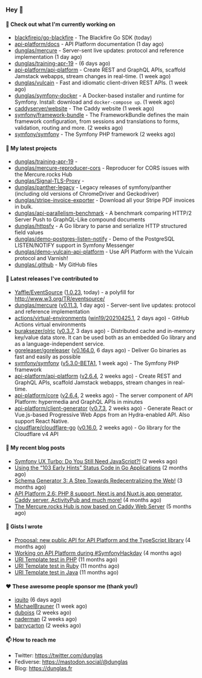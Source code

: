 ### Hey 👋

#### 👷 Check out what I'm currently working on

- [blackfireio/go-blackfire](https://github.com/blackfireio/go-blackfire) - The Blackfire Go SDK (today)
- [api-platform/docs](https://github.com/api-platform/docs) - API Platform documentation (1 day ago)
- [dunglas/mercure](https://github.com/dunglas/mercure) - Server-sent live updates: protocol and reference implementation (1 day ago)
- [dunglas/training-apr-19](https://github.com/dunglas/training-apr-19) -  (6 days ago)
- [api-platform/api-platform](https://github.com/api-platform/api-platform) - Create REST and GraphQL APIs, scaffold Jamstack webapps, stream changes in real-time. (1 week ago)
- [dunglas/vulcain](https://github.com/dunglas/vulcain) - Fast and idiomatic client-driven REST APIs. (1 week ago)
- [dunglas/symfony-docker](https://github.com/dunglas/symfony-docker) - A Docker-based installer and runtime for Symfony. Install: download and `docker-compose up`. (1 week ago)
- [caddyserver/website](https://github.com/caddyserver/website) - The Caddy website (1 week ago)
- [symfony/framework-bundle](https://github.com/symfony/framework-bundle) - The FrameworkBundle defines the main framework configuration, from sessions and translations to forms, validation, routing and more. (2 weeks ago)
- [symfony/symfony](https://github.com/symfony/symfony) - The Symfony PHP framework (2 weeks ago)

#### 🌱 My latest projects

- [dunglas/training-apr-19](https://github.com/dunglas/training-apr-19) - 
- [dunglas/mercure-reproducer-cors](https://github.com/dunglas/mercure-reproducer-cors) - Reproducer for CORS issues with the Mercure.rocks Hub
- [dunglas/Signal-TLS-Proxy](https://github.com/dunglas/Signal-TLS-Proxy) - 
- [dunglas/panther-legacy](https://github.com/dunglas/panther-legacy) - Legacy releases of symfony/panther (including old versions of ChromeDriver and Geckodriver)
- [dunglas/stripe-invoice-exporter](https://github.com/dunglas/stripe-invoice-exporter) - Download all your Stripe PDF invoices in bulk.
- [dunglas/api-parallelism-benchmark](https://github.com/dunglas/api-parallelism-benchmark) - A benchmark comparing HTTP/2 Server Push to GraphQL-Like compound documents
- [dunglas/httpsfv](https://github.com/dunglas/httpsfv) - A Go library to parse and serialize HTTP structured field values
- [dunglas/demo-postgres-listen-notify](https://github.com/dunglas/demo-postgres-listen-notify) - Demo of the PostgreSQL LISTEN/NOTIFY support in Symfony Messenger
- [dunglas/demo-vulcain-api-platform](https://github.com/dunglas/demo-vulcain-api-platform) - Use API Platform with the Vulcain protocol and Varnish!
- [dunglas/.github](https://github.com/dunglas/.github) - My GitHub files

#### 🔭 Latest releases I've contributed to

- [Yaffle/EventSource](https://github.com/Yaffle/EventSource) ([1.0.23](https://github.com/Yaffle/EventSource/releases/tag/1.0.23), today) - a polyfill for http://www.w3.org/TR/eventsource/
- [dunglas/mercure](https://github.com/dunglas/mercure) ([v0.11.3](https://github.com/dunglas/mercure/releases/tag/v0.11.3), 1 day ago) - Server-sent live updates: protocol and reference implementation
- [actions/virtual-environments](https://github.com/actions/virtual-environments) ([win19/20210425.1](https://github.com/actions/virtual-environments/releases/tag/win19%2F20210425.1), 2 days ago) - GitHub Actions virtual environments
- [buraksezer/olric](https://github.com/buraksezer/olric) ([v0.3.7](https://github.com/buraksezer/olric/releases/tag/v0.3.7), 3 days ago) - Distributed cache and in-memory key/value data store. It can be used both as an embedded Go library and as a language-independent service.
- [goreleaser/goreleaser](https://github.com/goreleaser/goreleaser) ([v0.164.0](https://github.com/goreleaser/goreleaser/releases/tag/v0.164.0), 6 days ago) - Deliver Go binaries as fast and easily as possible
- [symfony/symfony](https://github.com/symfony/symfony) ([v5.3.0-BETA1](https://github.com/symfony/symfony/releases/tag/v5.3.0-BETA1), 1 week ago) - The Symfony PHP framework
- [api-platform/api-platform](https://github.com/api-platform/api-platform) ([v2.6.4](https://github.com/api-platform/api-platform/releases/tag/v2.6.4), 2 weeks ago) - Create REST and GraphQL APIs, scaffold Jamstack webapps, stream changes in real-time.
- [api-platform/core](https://github.com/api-platform/core) ([v2.6.4](https://github.com/api-platform/core/releases/tag/v2.6.4), 2 weeks ago) - The server component of API Platform: hypermedia and GraphQL APIs in minutes
- [api-platform/client-generator](https://github.com/api-platform/client-generator) ([v0.7.3](https://github.com/api-platform/client-generator/releases/tag/v0.7.3), 2 weeks ago) - Generate React or Vue.js-based Progressive Web Apps from an Hydra-enabled API. Also support React Native.
- [cloudflare/cloudflare-go](https://github.com/cloudflare/cloudflare-go) ([v0.16.0](https://github.com/cloudflare/cloudflare-go/releases/tag/v0.16.0), 2 weeks ago) - Go library for the Cloudflare v4 API

#### 📜 My recent blog posts

- [Symfony UX Turbo: Do You Still Need JavaScript?!](http://feedproxy.google.com/~r/dunglas/~3/icLJBhKwqcY/) (2 weeks ago)
- [Using the “103 Early Hints” Status Code in Go Applications](http://feedproxy.google.com/~r/dunglas/~3/WDhgVmMJ2T0/) (2 months ago)
- [Schema Generator 3: A Step Towards Redecentralizing the Web!](http://feedproxy.google.com/~r/dunglas/~3/-eYprhFHaXA/) (3 months ago)
- [API Platform 2.6: PHP 8 support, Next.js and Nuxt.js app generator, Caddy server, ActivityPub and much more!](http://feedproxy.google.com/~r/dunglas/~3/X1dkcrZS-qU/) (4 months ago)
- [The Mercure.rocks Hub is now based on Caddy Web Server](http://feedproxy.google.com/~r/dunglas/~3/MjBonxZ_8uQ/) (5 months ago)

#### 📓 Gists I wrote

- [Proposal: new public API for API Platform and the TypeScript library](https://gist.github.com/4da2026f34bf7f18e1db955ef8a9b417) (4 months ago)
- [Working on API Platform during #SymfonyHackday](https://gist.github.com/3949272d40e6390cdd2850a4f312a02a) (4 months ago)
- [URI Template test in PHP](https://gist.github.com/5b10b586427cf66e78a968f82f80691a) (11 months ago)
- [URI Template test in Ruby](https://gist.github.com/ec793690f66167cb849c02284ecf748d) (11 months ago)
- [URI Template test in Java](https://gist.github.com/788b70312231d24e46d7632c634784f5) (11 months ago)

#### ❤️ These awesome people sponsor me (thank you!)

- [iquito](https://github.com/iquito) (6 days ago)
- [MichaelBrauner](https://github.com/MichaelBrauner) (1 week ago)
- [duboiss](https://github.com/duboiss) (2 weeks ago)
- [naderman](https://github.com/naderman) (2 weeks ago)
- [barrycarton](https://github.com/barrycarton) (2 weeks ago)

#### 📫 How to reach me

- Twitter: https://twitter.com/dunglas
- Fediverse: https://mastodon.social/@dunglas
- Blog: https://dunglas.fr
